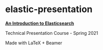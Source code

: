 # elastic-presentation

[**An Introduction to Elasticsearch**](./main/presentation.pdf)

Technical Presentation Course - Spring 2021

Made with LaTeX + Beamer
